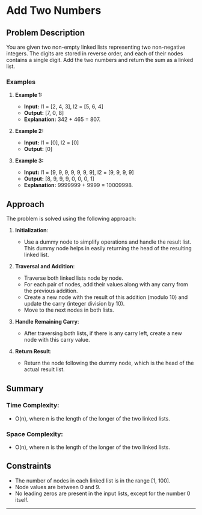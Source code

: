 
# Add Two Numbers

## Problem Description

You are given two non-empty linked lists representing two non-negative integers. The digits are stored in reverse order, and each of their nodes contains a single digit. Add the two numbers and return the sum as a linked list.

### Examples

1. **Example 1:**
   - **Input:** l1 = [2, 4, 3], l2 = [5, 6, 4]
   - **Output:** [7, 0, 8]
   - **Explanation:** 342 + 465 = 807.

2. **Example 2:**
   - **Input:** l1 = [0], l2 = [0]
   - **Output:** [0]

3. **Example 3:**
   - **Input:** l1 = [9, 9, 9, 9, 9, 9, 9], l2 = [9, 9, 9, 9]
   - **Output:** [8, 9, 9, 9, 0, 0, 0, 1]
   - **Explanation:** 9999999 + 9999 = 10009998.

## Approach

The problem is solved using the following approach:

1. **Initialization**:
   - Use a dummy node to simplify operations and handle the result list. This dummy node helps in easily returning the head of the resulting linked list.

2. **Traversal and Addition**:
   - Traverse both linked lists node by node.
   - For each pair of nodes, add their values along with any carry from the previous addition.
   - Create a new node with the result of this addition (modulo 10) and update the carry (integer division by 10).
   - Move to the next nodes in both lists.

3. **Handle Remaining Carry**:
   - After traversing both lists, if there is any carry left, create a new node with this carry value.

4. **Return Result**:
   - Return the node following the dummy node, which is the head of the actual result list.
## Summary
### Time Complexity: 
   - O(n), where n is the length of the longer of the two linked lists.
### Space Complexity: 
   - O(n), where n is the length of the longer of the two linked lists.
   
## Constraints

- The number of nodes in each linked list is in the range [1, 100].
- Node values are between 0 and 9.
- No leading zeros are present in the input lists, except for the number 0 itself.

---